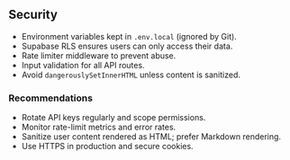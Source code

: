 ## Security

- Environment variables kept in `.env.local` (ignored by Git).
- Supabase RLS ensures users can only access their data.
- Rate limiter middleware to prevent abuse.
- Input validation for all API routes.
- Avoid `dangerouslySetInnerHTML` unless content is sanitized.

### Recommendations
- Rotate API keys regularly and scope permissions.
- Monitor rate-limit metrics and error rates.
- Sanitize user content rendered as HTML; prefer Markdown rendering.
- Use HTTPS in production and secure cookies.


